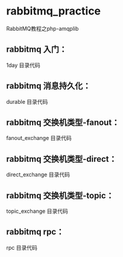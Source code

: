 # rabbitmq_practice
RabbitMQ教程之php-amqplib
## rabbitmq 入门：
  1day 目录代码
## rabbitmq 消息持久化：
  durable 目录代码
## rabbitmq 交换机类型-fanout：
  fanout_exchange 目录代码
## rabbitmq 交换机类型-direct：
  direct_exchange 目录代码
## rabbitmq 交换机类型-topic：
  topic_exchange 目录代码
## rabbitmq rpc：
  rpc 目录代码
